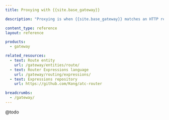 ```yaml
---
title: Proxying with {{site.base_gateway}}

description: "Proxying is when {{site.base_gateway}} matches an HTTP request with a [registered route](/gateway/entities/route/) and forwards the request."

content_type: reference
layout: reference

products:
  - gateway

related_resources:
  - text: Route entity
    url: /gateway/entities/route/
  - text: Router Expressions language
    url: /gateway/routing/expressions/
  - text: Expressions repository
    url: https://github.com/Kong/atc-router

breadcrumbs:
  - /gateway/
---
```


@todo

<!--content plans:
- See branch for draft: https://github.com/Kong/developer.konghq.com/compare/main...request-lifecycle (Note: I got feedback that the content I had here was more than just proxying, it was covering more request lifecycle, so the content will need to be pared down)
- priority order for proxying traffic
- listeners
- upstream timeouts
- Errors and retries during proxying
- Response streaming
-->